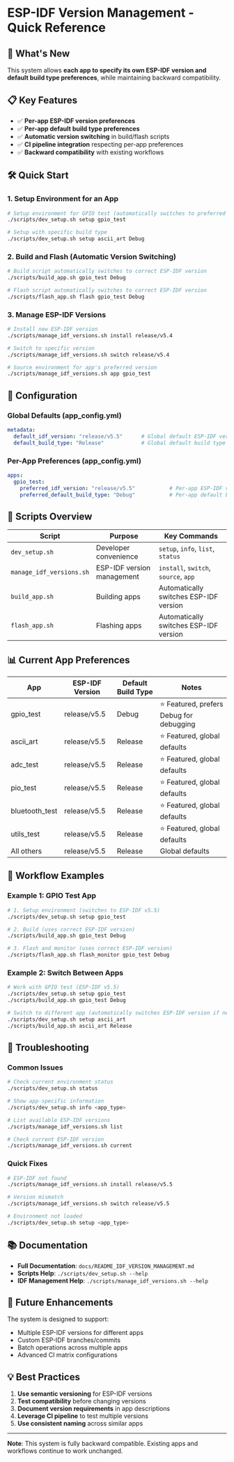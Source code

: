 # ESP-IDF Version Management - Quick Reference

## 🚀 What's New

This system allows **each app to specify its own ESP-IDF version and default build type preferences**, while maintaining backward compatibility.

## 📋 Key Features

- ✅ **Per-app ESP-IDF version preferences**
- ✅ **Per-app default build type preferences** 
- ✅ **Automatic version switching** in build/flash scripts
- ✅ **CI pipeline integration** respecting per-app preferences
- ✅ **Backward compatibility** with existing workflows

## 🛠️ Quick Start

### 1. Setup Environment for an App
```bash
# Setup environment for GPIO test (automatically switches to preferred ESP-IDF version)
./scripts/dev_setup.sh setup gpio_test

# Setup with specific build type
./scripts/dev_setup.sh setup ascii_art Debug
```

### 2. Build and Flash (Automatic Version Switching)
```bash
# Build script automatically switches to correct ESP-IDF version
./scripts/build_app.sh gpio_test Debug

# Flash script automatically switches to correct ESP-IDF version  
./scripts/flash_app.sh flash gpio_test Debug
```

### 3. Manage ESP-IDF Versions
```bash
# Install new ESP-IDF version
./scripts/manage_idf_versions.sh install release/v5.4

# Switch to specific version
./scripts/manage_idf_versions.sh switch release/v5.4

# Source environment for app's preferred version
./scripts/manage_idf_versions.sh app gpio_test
```

## 📁 Configuration

### Global Defaults (app_config.yml)
```yaml
metadata:
  default_idf_version: "release/v5.5"      # Global default ESP-IDF version
  default_build_type: "Release"            # Global default build type
```

### Per-App Preferences (app_config.yml)
```yaml
apps:
  gpio_test:
    preferred_idf_version: "release/v5.5"           # Per-app ESP-IDF version
    preferred_default_build_type: "Debug"           # Per-app default build type
```

## 🔧 Scripts Overview

| Script | Purpose | Key Commands |
|--------|---------|--------------|
| `dev_setup.sh` | Developer convenience | `setup`, `info`, `list`, `status` |
| `manage_idf_versions.sh` | ESP-IDF version management | `install`, `switch`, `source`, `app` |
| `build_app.sh` | Building apps | Automatically switches ESP-IDF version |
| `flash_app.sh` | Flashing apps | Automatically switches ESP-IDF version |

## 📊 Current App Preferences

| App | ESP-IDF Version | Default Build Type | Notes |
|-----|----------------|-------------------|-------|
| gpio_test | release/v5.5 | Debug | ⭐ Featured, prefers Debug for debugging |
| ascii_art | release/v5.5 | Release | ⭐ Featured, global defaults |
| adc_test | release/v5.5 | Release | ⭐ Featured, global defaults |
| pio_test | release/v5.5 | Release | ⭐ Featured, global defaults |
| bluetooth_test | release/v5.5 | Release | ⭐ Featured, global defaults |
| utils_test | release/v5.5 | Release | ⭐ Featured, global defaults |
| All others | release/v5.5 | Release | Global defaults |

## 🔄 Workflow Examples

### Example 1: GPIO Test App
```bash
# 1. Setup environment (switches to ESP-IDF v5.5)
./scripts/dev_setup.sh setup gpio_test

# 2. Build (uses correct ESP-IDF version)
./scripts/build_app.sh gpio_test Debug

# 3. Flash and monitor (uses correct ESP-IDF version)
./scripts/flash_app.sh flash_monitor gpio_test Debug
```

### Example 2: Switch Between Apps
```bash
# Work with GPIO test (ESP-IDF v5.5)
./scripts/dev_setup.sh setup gpio_test
./scripts/build_app.sh gpio_test Debug

# Switch to different app (automatically switches ESP-IDF version if needed)
./scripts/dev_setup.sh setup ascii_art
./scripts/build_app.sh ascii_art Release
```

## 🚨 Troubleshooting

### Common Issues
```bash
# Check current environment status
./scripts/dev_setup.sh status

# Show app-specific information
./scripts/dev_setup.sh info <app_type>

# List available ESP-IDF versions
./scripts/manage_idf_versions.sh list

# Check current ESP-IDF version
./scripts/manage_idf_versions.sh current
```

### Quick Fixes
```bash
# ESP-IDF not found
./scripts/manage_idf_versions.sh install release/v5.5

# Version mismatch
./scripts/manage_idf_versions.sh switch release/v5.5

# Environment not loaded
./scripts/dev_setup.sh setup <app_type>
```

## 📚 Documentation

- **Full Documentation**: `docs/README_IDF_VERSION_MANAGEMENT.md`
- **Scripts Help**: `./scripts/dev_setup.sh --help`
- **IDF Management Help**: `./scripts/manage_idf_versions.sh --help`

## 🔮 Future Enhancements

The system is designed to support:
- Multiple ESP-IDF versions for different apps
- Custom ESP-IDF branches/commits
- Batch operations across multiple apps
- Advanced CI matrix configurations

## 💡 Best Practices

1. **Use semantic versioning** for ESP-IDF versions
2. **Test compatibility** before changing versions
3. **Document version requirements** in app descriptions
4. **Leverage CI pipeline** to test multiple versions
5. **Use consistent naming** across similar apps

---

**Note**: This system is fully backward compatible. Existing apps and workflows continue to work unchanged.